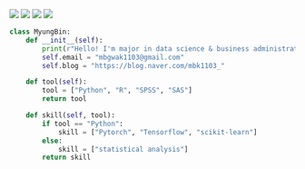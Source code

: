
<img src="https://img.shields.io/badge/R-276DC3?style=flat-square&logo=R&logoColor=white"/></a>
<img src="https://img.shields.io/badge/Python-3766AB?style=flat-square&logo=Python&logoColor=white"/></a>
<a href="https://blog.naver.com/mbk1103_" target="_blank"><img src="https://img.shields.io/badge/Blog-03C75A?style=flat-square&logo=Naver&logoColor=white"/></a>
<a href="mailto:mbgwak1103@gmail.com" target="_blank"><img src="https://img.shields.io/badge/Gmail-EA4335?style=flat-square&logo=Gmail&logoColor=white"/></a>

```python
class MyungBin:
    def __init__(self):
        print(r"Hello! I'm major in data science & business administration")
        self.email = "mbgwak1103@gmail.com"
        self.blog = "https://blog.naver.com/mbk1103_"

    def tool(self):
        tool = ["Python", "R", "SPSS", "SAS"]
        return tool

    def skill(self, tool):
        if tool == "Python":
            skill = ["Pytorch", "Tensorflow", "scikit-learn"]
        else:
            skill = ["statistical analysis"]
        return skill

```

